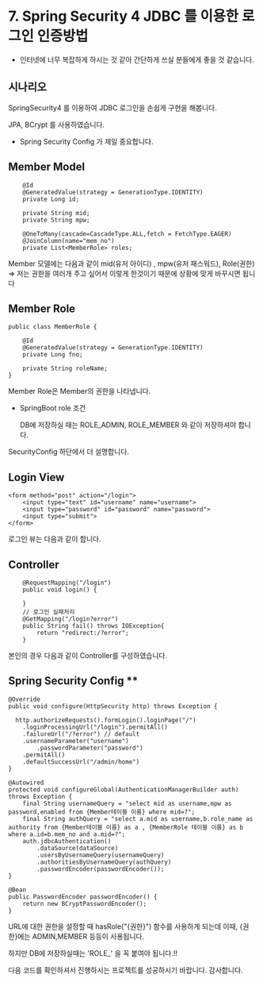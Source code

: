 # 7. Spring Security 4 JDBC 를 이용한 로그인 인증방법

* 인터넷에 너무 복잡하게 하시는 것 같아 간단하게 쓰실 분들에게 좋을 것 같습니다.

## 시나리오

SpringSecurity4 를 이용하여 JDBC 로그인을 손쉽게 구현을 해봅니다.

JPA, BCrypt 를 사용하였습니다.

* Spring Security Config 가 제일 중요합니다.

## Member Model

```text
    @Id
    @GeneratedValue(strategy = GenerationType.IDENTITY)
    private Long id;

    private String mid;
    private String mpw;  

    @OneToMany(cascade=CascadeType.ALL,fetch = FetchType.EAGER)
    @JoinColumn(name="mem_no")
    private List<MemberRole> roles;
```

Member 모델에는 다음과 같이 mid\(유저 아이디\) , mpw\(유저 패스워드\), Role\(권한\) =&gt; 저는 권한을 여러개 주고 싶어서 이렇게 한것이기 때문에 상황에 맞게 바꾸시면 됩니다

## Member Role

```text
public class MemberRole {

    @Id
    @GeneratedValue(strategy = GenerationType.IDENTITY)
    private Long fno;

    private String roleName;
}
```

Member Role은 Member의 권한을 나타냅니다.

* SpringBoot role 조건

  DB에 저장하실 때는 ROLE\_ADMIN, ROLE\_MEMBER 와 같이 저장하셔야 합니다.

SecurityConfig 하단에서 더 설명합니다.

## Login View

```text
<form method="post" action="/login">
    <input type="text" id="username" name="username">
    <input type="password" id="password" name="password">
    <input type="submit">
</form>
```

로그인 뷰는 다음과 같이 합니다.

## Controller

```text
    @RequestMapping("/login")
    public void login() {

    }
    // 로그인 실패처리 
    @GetMapping("/login?error")
    public String fail() throws IOException{
        return "redirect:/?error";
    }
```

본인의 경우 다음과 같이 Controller를 구성하였습니다.

## Spring Security Config \*\*

```text
@Override
public void configure(HttpSecurity http) throws Exception {        

  http.authorizeRequests().formLogin().loginPage("/")
    .loginProcessingUrl("/login").permitAll()
    .failureUrl("/?error") // default
    .usernameParameter("username")
        .passwordParameter("password")
    .permitAll()
    .defaultSuccessUrl("/admin/home")
}

@Autowired
protected void configureGlobal(AuthenticationManagerBuilder auth) throws Exception {
    final String usernameQuery = "select mid as username,mpw as password,enabled from {Member테이블 이름} where mid=?";
    final String authQuery = "select a.mid as username,b.role_name as authority from {Member테이블 이름} as a , {MemberRole 테이블 이름} as b where a.id=b.mem_no and a.mid=?";
    auth.jdbcAuthentication()
        .dataSource(dataSource)
        .usersByUsernameQuery(usernameQuery)
        .authoritiesByUsernameQuery(authQuery)
        .passwordEncoder(passwordEncoder());    
}

@Bean
public PasswordEncoder passwordEncoder() {
    return new BCryptPasswordEncoder();
}
```

URL에 대한 권한을 설정할 때 hasRole\("{권한}"\) 함수를 사용하게 되는데 이때, {권한}에는 ADMIN,MEMBER 등등이 사용됩니다.

하지만 DB에 저장하실때는 'ROLE\_' 을 꼭 붙여야 됩니다.!!

다음 코드를 확인하셔서 진행하시는 프로젝트를 성공하시기 바랍니다. 감사합니다.

